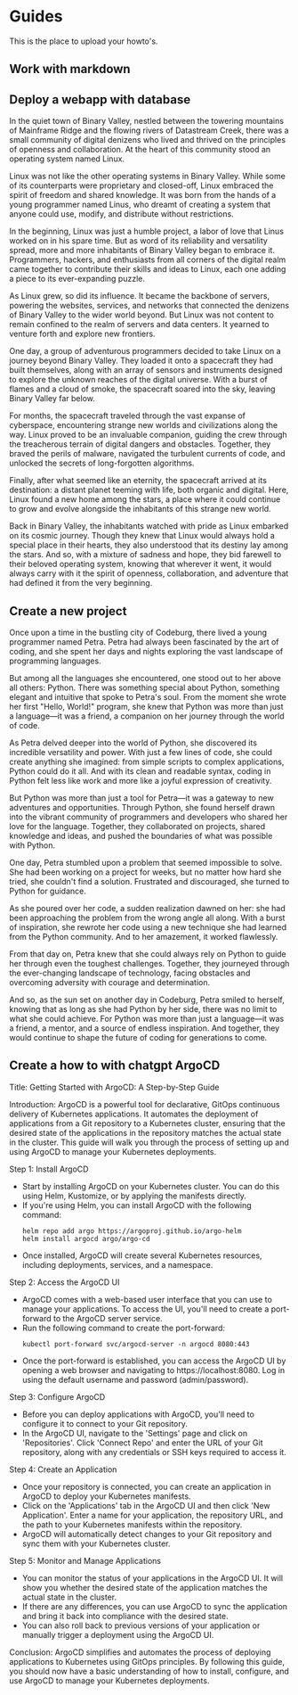# Guides
This is the place to upload your howto's.
## Work with markdown

## Deploy a webapp with database
In the quiet town of Binary Valley, nestled between the towering mountains of Mainframe Ridge and the flowing rivers of Datastream Creek, there was a small community of digital denizens who lived and thrived on the principles of openness and collaboration. At the heart of this community stood an operating system named Linux.

Linux was not like the other operating systems in Binary Valley. While some of its counterparts were proprietary and closed-off, Linux embraced the spirit of freedom and shared knowledge. It was born from the hands of a young programmer named Linus, who dreamt of creating a system that anyone could use, modify, and distribute without restrictions.

In the beginning, Linux was just a humble project, a labor of love that Linus worked on in his spare time. But as word of its reliability and versatility spread, more and more inhabitants of Binary Valley began to embrace it. Programmers, hackers, and enthusiasts from all corners of the digital realm came together to contribute their skills and ideas to Linux, each one adding a piece to its ever-expanding puzzle.

As Linux grew, so did its influence. It became the backbone of servers, powering the websites, services, and networks that connected the denizens of Binary Valley to the wider world beyond. But Linux was not content to remain confined to the realm of servers and data centers. It yearned to venture forth and explore new frontiers.

One day, a group of adventurous programmers decided to take Linux on a journey beyond Binary Valley. They loaded it onto a spacecraft they had built themselves, along with an array of sensors and instruments designed to explore the unknown reaches of the digital universe. With a burst of flames and a cloud of smoke, the spacecraft soared into the sky, leaving Binary Valley far below.

For months, the spacecraft traveled through the vast expanse of cyberspace, encountering strange new worlds and civilizations along the way. Linux proved to be an invaluable companion, guiding the crew through the treacherous terrain of digital dangers and obstacles. Together, they braved the perils of malware, navigated the turbulent currents of code, and unlocked the secrets of long-forgotten algorithms.

Finally, after what seemed like an eternity, the spacecraft arrived at its destination: a distant planet teeming with life, both organic and digital. Here, Linux found a new home among the stars, a place where it could continue to grow and evolve alongside the inhabitants of this strange new world.

Back in Binary Valley, the inhabitants watched with pride as Linux embarked on its cosmic journey. Though they knew that Linux would always hold a special place in their hearts, they also understood that its destiny lay among the stars. And so, with a mixture of sadness and hope, they bid farewell to their beloved operating system, knowing that wherever it went, it would always carry with it the spirit of openness, collaboration, and adventure that had defined it from the very beginning.
## Create a new project
Once upon a time in the bustling city of Codeburg, there lived a young programmer named Petra. Petra had always been fascinated by the art of coding, and she spent her days and nights exploring the vast landscape of programming languages.

But among all the languages she encountered, one stood out to her above all others: Python. There was something special about Python, something elegant and intuitive that spoke to Petra's soul. From the moment she wrote her first "Hello, World!" program, she knew that Python was more than just a language—it was a friend, a companion on her journey through the world of code.

As Petra delved deeper into the world of Python, she discovered its incredible versatility and power. With just a few lines of code, she could create anything she imagined: from simple scripts to complex applications, Python could do it all. And with its clean and readable syntax, coding in Python felt less like work and more like a joyful expression of creativity.

But Python was more than just a tool for Petra—it was a gateway to new adventures and opportunities. Through Python, she found herself drawn into the vibrant community of programmers and developers who shared her love for the language. Together, they collaborated on projects, shared knowledge and ideas, and pushed the boundaries of what was possible with Python.

One day, Petra stumbled upon a problem that seemed impossible to solve. She had been working on a project for weeks, but no matter how hard she tried, she couldn't find a solution. Frustrated and discouraged, she turned to Python for guidance.

As she poured over her code, a sudden realization dawned on her: she had been approaching the problem from the wrong angle all along. With a burst of inspiration, she rewrote her code using a new technique she had learned from the Python community. And to her amazement, it worked flawlessly.

From that day on, Petra knew that she could always rely on Python to guide her through even the toughest challenges. Together, they journeyed through the ever-changing landscape of technology, facing obstacles and overcoming adversity with courage and determination.

And so, as the sun set on another day in Codeburg, Petra smiled to herself, knowing that as long as she had Python by her side, there was no limit to what she could achieve. For Python was more than just a language—it was a friend, a mentor, and a source of endless inspiration. And together, they would continue to shape the future of coding for generations to come.
## Create a how to with chatgpt ArgoCD
Title: Getting Started with ArgoCD: A Step-by-Step Guide

Introduction:
ArgoCD is a powerful tool for declarative, GitOps continuous delivery of Kubernetes applications. It automates the deployment of applications from a Git repository to a Kubernetes cluster, ensuring that the desired state of the applications in the repository matches the actual state in the cluster. This guide will walk you through the process of setting up and using ArgoCD to manage your Kubernetes deployments.

Step 1: Install ArgoCD
- Start by installing ArgoCD on your Kubernetes cluster. You can do this using Helm, Kustomize, or by applying the manifests directly.
- If you're using Helm, you can install ArgoCD with the following command:
  ```
  helm repo add argo https://argoproj.github.io/argo-helm
  helm install argocd argo/argo-cd
  ```
- Once installed, ArgoCD will create several Kubernetes resources, including deployments, services, and a namespace.

Step 2: Access the ArgoCD UI
- ArgoCD comes with a web-based user interface that you can use to manage your applications. To access the UI, you'll need to create a port-forward to the ArgoCD server service.
- Run the following command to create the port-forward:
  ```
  kubectl port-forward svc/argocd-server -n argocd 8080:443
  ```
- Once the port-forward is established, you can access the ArgoCD UI by opening a web browser and navigating to https://localhost:8080. Log in using the default username and password (admin/password).

Step 3: Configure ArgoCD
- Before you can deploy applications with ArgoCD, you'll need to configure it to connect to your Git repository.
- In the ArgoCD UI, navigate to the 'Settings' page and click on 'Repositories'. Click 'Connect Repo' and enter the URL of your Git repository, along with any credentials or SSH keys required to access it.

Step 4: Create an Application
- Once your repository is connected, you can create an application in ArgoCD to deploy your Kubernetes manifests.
- Click on the 'Applications' tab in the ArgoCD UI and then click 'New Application'. Enter a name for your application, the repository URL, and the path to your Kubernetes manifests within the repository.
- ArgoCD will automatically detect changes to your Git repository and sync them with your Kubernetes cluster.

Step 5: Monitor and Manage Applications
- You can monitor the status of your applications in the ArgoCD UI. It will show you whether the desired state of the application matches the actual state in the cluster.
- If there are any differences, you can use ArgoCD to sync the application and bring it back into compliance with the desired state.
- You can also roll back to previous versions of your application or manually trigger a deployment using the ArgoCD UI.

Conclusion:
ArgoCD simplifies and automates the process of deploying applications to Kubernetes using GitOps principles. By following this guide, you should now have a basic understanding of how to install, configure, and use ArgoCD to manage your Kubernetes deployments.